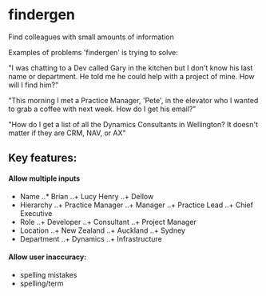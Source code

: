 # findergen
Find colleagues with small amounts of information

Examples of problems 'findergen' is trying to solve:

"I was chatting to a Dev called Gary in the kitchen but I don't know his last name or department. He told me he could help with a project of mine. How will I find him?"

"This morning I met a Practice Manager, 'Pete', in the elevator who I wanted to grab a coffee with next week. How do I get his email?"

"How do I get a list of all the Dynamics Consultants in Wellington? It doesn't matter if they are CRM, NAV, or AX"

## Key features:

#### Allow multiple inputs
+ Name
..* Brian
..+ Lucy Henry
..+ Dellow
+ Hierarchy
..+ Practice Manager
..+ Manager
..+ Practice Lead
..+ Chief Executive
+ Role
..+ Developer
..+ Consultant
..+ Project Manager
+ Location
..+ New Zealand
..+ Auckland
..+ Sydney
+ Department
..+ Dynamics
..+ Infrastructure

#### Allow user inaccuracy:
+ spelling mistakes
+ spelling/term
